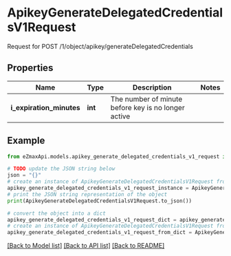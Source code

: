 # ApikeyGenerateDelegatedCredentialsV1Request

Request for POST /1/object/apikey/generateDelegatedCredentials

## Properties

Name | Type | Description | Notes
------------ | ------------- | ------------- | -------------
**i_expiration_minutes** | **int** | The number of minute before key is no longer active | 

## Example

```python
from eZmaxApi.models.apikey_generate_delegated_credentials_v1_request import ApikeyGenerateDelegatedCredentialsV1Request

# TODO update the JSON string below
json = "{}"
# create an instance of ApikeyGenerateDelegatedCredentialsV1Request from a JSON string
apikey_generate_delegated_credentials_v1_request_instance = ApikeyGenerateDelegatedCredentialsV1Request.from_json(json)
# print the JSON string representation of the object
print(ApikeyGenerateDelegatedCredentialsV1Request.to_json())

# convert the object into a dict
apikey_generate_delegated_credentials_v1_request_dict = apikey_generate_delegated_credentials_v1_request_instance.to_dict()
# create an instance of ApikeyGenerateDelegatedCredentialsV1Request from a dict
apikey_generate_delegated_credentials_v1_request_from_dict = ApikeyGenerateDelegatedCredentialsV1Request.from_dict(apikey_generate_delegated_credentials_v1_request_dict)
```
[[Back to Model list]](../README.md#documentation-for-models) [[Back to API list]](../README.md#documentation-for-api-endpoints) [[Back to README]](../README.md)


